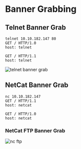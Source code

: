 # Banner Grabbing



## Telnet Banner Grab

```
telnet 10.10.182.147 80
GET / HTTP/1.0
host: telnet
```

```
GET / HTTP/1.1
host: telnet
```

![telnet banner grab](https://user-images.githubusercontent.com/75596877/138183428-3c6b4c51-f1c4-4c48-9038-f252f6110a70.png)

## NetCat Banner Grab

```
nc 10.10.182.147
GET / HTTP/1.1
host: netcat
```

```
GET / HTTP/1.0
host: netcat
```

### NetCat FTP Banner Grab

![nc ftp](https://user-images.githubusercontent.com/75596877/138183900-60957ad6-0460-44d9-b64a-14cbd2f6e4a1.png)
